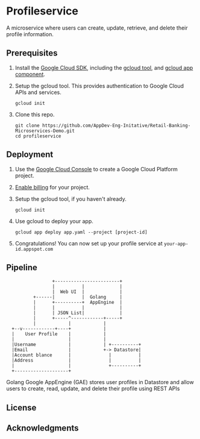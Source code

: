 
# Profileservice

A microservice where users can create, update, retrieve, and delete their profile information.

## Prerequisites

1. Install the [Google Cloud SDK](https://cloud.google.com/sdk/), including the [gcloud tool](https://cloud.google.com/sdk/gcloud/), and [gcloud app component](https://cloud.google.com/sdk/gcloud-app).

2. Setup the gcloud tool. This provides authentication to Google Cloud APIs and services.

   ```
   gcloud init
   ```

3. Clone this repo.

   ```
   git clone https://github.com/AppDev-Eng-Initative/Retail-Banking-Microservices-Demo.git
   cd profileservice
   ```


## Deployment

1.  Use the [Google Cloud Console](https://console.cloud.google.com/) to create a Google Cloud Platform project.
2.  [Enable billing](https://support.google.com/cloud/answer/6293499#enable-billing) for your project.
    
3.  Setup the gcloud tool, if you haven't already.
    
    ```
    gcloud init
    ```
    
 
4.  Use gcloud to deploy your app.
    
    ```
    gcloud app deploy app.yaml --project [project-id]
    ```
    
5.  Congratulations! You can now set up your profile service at  `your-app-id.appspot.com`



## Pipeline

                     +------------------------+     
                     |          |             |  
                     |  Web UI  |             |                  
              +------|          |  Golang     |                                     
              |      +----------+  AppEngine  |
              |      |          |             |
              |      | JSON List|             |
              |      +-----^------------+-----+
              |            |            |                          
      +--v------------+----+            |                   
      |    User Profile    |            |                           
      |                    |            |                            
      |Username            |            | +----------+                              
      |Email               |            +-> Datastore|                              
      |Account blance      |              |          |                              
      |Address             |              |          |                              
      |                    |              +----------+                              
      +--------------------+    

Golang Google AppEngine (GAE) stores user profiles in Datastore and allow users to create, read, update, and delete their profile using REST APIs


## License



## Acknowledgments

